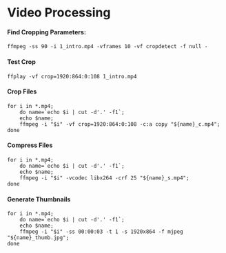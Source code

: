
# Video Processing


#### Find Cropping Parameters:
`ffmpeg -ss 90 -i 1_intro.mp4 -vframes 10 -vf cropdetect -f null -`


#### Test Crop
`ffplay -vf crop=1920:864:0:108 1_intro.mp4`


#### Crop Files
```
for i in *.mp4;
	do name=`echo $i | cut -d'.' -f1`;
	echo $name;
	ffmpeg -i "$i" -vf crop=1920:864:0:108 -c:a copy "${name}_c.mp4";
done
```

#### Compress Files
```
for i in *.mp4;
	do name=`echo $i | cut -d'.' -f1`;
	echo $name;
	ffmpeg -i "$i" -vcodec libx264 -crf 25 "${name}_s.mp4";
done
```


#### Generate Thumbnails
```
for i in *.mp4;
	do name=`echo $i | cut -d'.' -f1`;
	echo $name;
	ffmpeg -i "$i" -ss 00:00:03 -t 1 -s 1920x864 -f mjpeg "${name}_thumb.jpg";
done
```